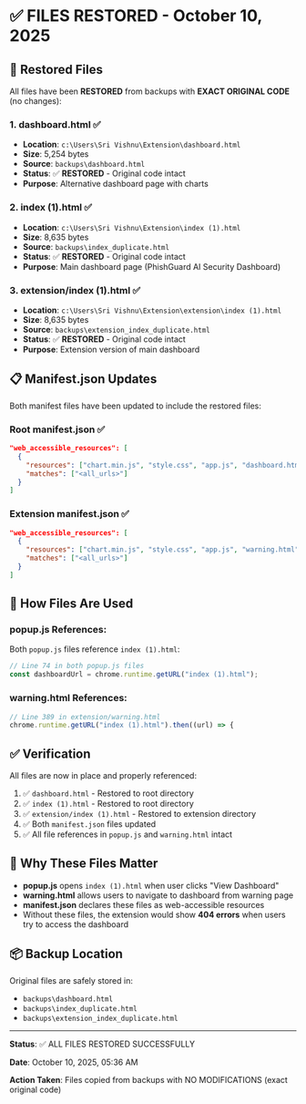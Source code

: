 # ✅ FILES RESTORED - October 10, 2025

## 🔄 Restored Files

All files have been **RESTORED** from backups with **EXACT ORIGINAL CODE** (no changes):

### 1. **dashboard.html** ✅

- **Location**: `c:\Users\Sri Vishnu\Extension\dashboard.html`
- **Size**: 5,254 bytes
- **Source**: `backups\dashboard.html`
- **Status**: ✅ **RESTORED** - Original code intact
- **Purpose**: Alternative dashboard page with charts

### 2. **index (1).html** ✅

- **Location**: `c:\Users\Sri Vishnu\Extension\index (1).html`
- **Size**: 8,635 bytes
- **Source**: `backups\index_duplicate.html`
- **Status**: ✅ **RESTORED** - Original code intact
- **Purpose**: Main dashboard page (PhishGuard AI Security Dashboard)

### 3. **extension/index (1).html** ✅

- **Location**: `c:\Users\Sri Vishnu\Extension\extension\index (1).html`
- **Size**: 8,635 bytes
- **Source**: `backups\extension_index_duplicate.html`
- **Status**: ✅ **RESTORED** - Original code intact
- **Purpose**: Extension version of main dashboard

## 📋 Manifest.json Updates

Both manifest files have been updated to include the restored files:

### Root manifest.json ✅

```json
"web_accessible_resources": [
  {
    "resources": ["chart.min.js", "style.css", "app.js", "dashboard.html", "index (1).html"],
    "matches": ["<all_urls>"]
  }
]
```

### Extension manifest.json ✅

```json
"web_accessible_resources": [
  {
    "resources": ["chart.min.js", "style.css", "app.js", "warning.html", "index (1).html"],
    "matches": ["<all_urls>"]
  }
]
```

## 🔗 How Files Are Used

### popup.js References:

Both `popup.js` files reference `index (1).html`:

```javascript
// Line 74 in both popup.js files
const dashboardUrl = chrome.runtime.getURL("index (1).html");
```

### warning.html References:

```javascript
// Line 389 in extension/warning.html
chrome.runtime.getURL("index (1).html").then((url) => {
```

## ✅ Verification

All files are now in place and properly referenced:

1. ✅ `dashboard.html` - Restored to root directory
2. ✅ `index (1).html` - Restored to root directory
3. ✅ `extension/index (1).html` - Restored to extension directory
4. ✅ Both `manifest.json` files updated
5. ✅ All file references in `popup.js` and `warning.html` intact

## 🎯 Why These Files Matter

- **popup.js** opens `index (1).html` when user clicks "View Dashboard"
- **warning.html** allows users to navigate to dashboard from warning page
- **manifest.json** declares these files as web-accessible resources
- Without these files, the extension would show **404 errors** when users try to access the dashboard

## 📦 Backup Location

Original files are safely stored in:

- `backups\dashboard.html`
- `backups\index_duplicate.html`
- `backups\extension_index_duplicate.html`

---

**Status**: ✅ ALL FILES RESTORED SUCCESSFULLY

**Date**: October 10, 2025, 05:36 AM

**Action Taken**: Files copied from backups with NO MODIFICATIONS (exact original code)
